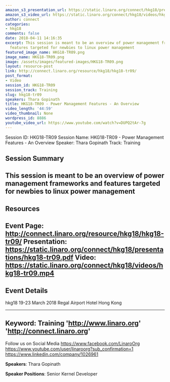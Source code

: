 ```yaml
---
amazon_s3_presentation_url: https://static.linaro.org/connect/hkg18/presentations/hkg18-tr09.pdf
amazon_s3_video_url: https://static.linaro.org/connect/hkg18/videos/hkg18-tr09.mp4
author: connect
categories:
- hkg18
comments: false
date: 2018-04-11 14:16:35
excerpt: This session is meant to be an overview of power management frameworks and
  features targeted for newbies to linux power management
featured_image_name: HKG18-TR09.png
image_name: HKG18-TR09.png
image: /assets/images/featured-images/HKG18-TR09.png
layout: resource-post
link: http://connect.linaro.org/resource/hkg18/hkg18-tr09/
post_format:
- Video
session_id: HKG18-TR09
session_track: Training
slug: hkg18-tr09
speakers: Thara Gopinath
title: HKG18-TR09 - Power Management Features - An Overview
video_length: '44:59'
video_thumbnail: None
wordpress_id: 8886
youtube_video_url: https://www.youtube.com/watch?v=DUPQ2tAr-7g
---
```


Session ID: HKG18-TR09
Session Name: HKG18-TR09 - Power Management Features - An Overview
Speaker: Thara Gopinath
Track: Training


## Session Summary
This session is meant to be an overview of power management frameworks and features targeted for newbies to linux power management
---------------------------------------------------
## Resources
Event Page: http://connect.linaro.org/resource/hkg18/hkg18-tr09/
Presentation: https://static.linaro.org/connect/hkg18/presentations/hkg18-tr09.pdf
Video: https://static.linaro.org/connect/hkg18/videos/hkg18-tr09.mp4
 ---------------------------------------------------
## Event Details
hkg18
19-23 March 2018
Regal Airport Hotel Hong Kong

---------------------------------------------------
Keyword: Training
'http://www.linaro.org'
'http://connect.linaro.org'
---------------------------------------------------
Follow us on Social Media
https://www.facebook.com/LinaroOrg
https://www.youtube.com/user/linaroorg?sub_confirmation=1
https://www.linkedin.com/company/1026961

**Speakers**: Thara Gopinath

**Speaker Positions**: Senior Kernel Developer
